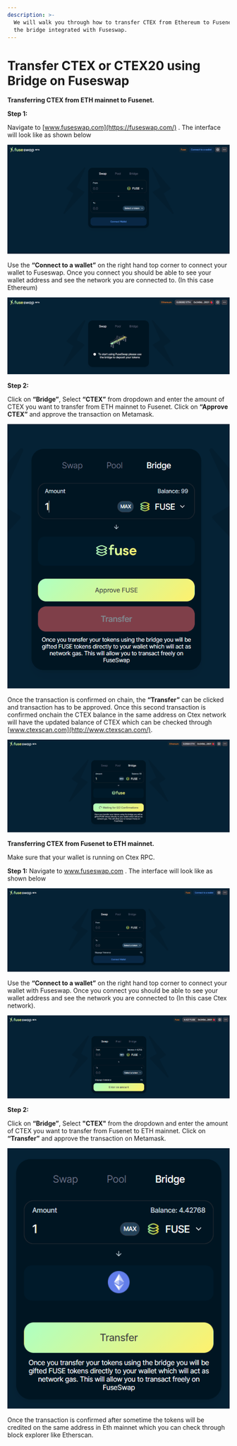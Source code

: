 ```yaml
---
description: >-
  We will walk you through how to transfer CTEX from Ethereum to Fusenet using
  the bridge integrated with Fuseswap.
---
```


# Transfer CTEX or CTEX20 using Bridge on Fuseswap

**Transferring CTEX from ETH mainnet to Fusenet.**

**Step 1:**

Navigate to [www.fuseswap.com](https://fuseswap.com/) . The interface will look like as shown below

![](../../.gitbook/assets/0%20%286%29.png)

Use the **“Connect to a wallet”** on the right hand top corner to connect your wallet to Fuseswap. Once you connect you should be able to see your wallet address and see the network you are connected to. \(In this case Ethereum\)

![](../../.gitbook/assets/1%20%289%29.png)

**Step 2:**

Click on **“Bridge”**, Select **“CTEX”** from dropdown and enter the amount of CTEX you want to transfer from ETH mainnet to Fusenet. Click on **“Approve CTEX”** and approve the transaction on Metamask.

![](../../.gitbook/assets/2%20%289%29.png)

Once the transaction is confirmed on chain, the **“Transfer”** can be clicked and transaction has to be approved. Once this second transaction is confirmed onchain the CTEX balance in the same address on Ctex network will have the updated balance of CTEX which can be checked through [www.ctexscan.com](http://www.ctexscan.com/). 

![](../../.gitbook/assets/3%20%288%29.png)

**Transferring CTEX from Fusenet to ETH mainnet.**

Make sure that your wallet is running on Ctex RPC.

**Step 1:** Navigate to www.fuseswap.com . The interface will look like as shown below

![](../../.gitbook/assets/4%20%289%29.png)

Use the **“Connect to a wallet”** on the right hand top corner to connect your wallet with Fuseswap. Once you connect you should be able to see your wallet address and see the network you are connected to \(In this case Ctex network\).

![](../../.gitbook/assets/5%20%286%29.png)

**Step 2:**

Click on **“Bridge”**, Select **"CTEX"** from the dropdown and enter the amount of CTEX you want to transfer from Fusenet to ETH mainnet. Click on **“Transfer”** and approve the transaction on Metamask.

![](../../.gitbook/assets/6%20%287%29.png)

Once the transaction is confirmed after sometime the tokens will be credited on the same address in Eth mainnet which you can check through block explorer like Etherscan.

